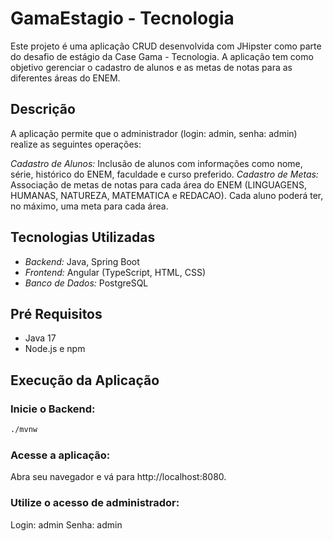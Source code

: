 # GamaEstagio - Tecnologia

Este projeto é uma aplicação CRUD desenvolvida com JHipster como parte do desafio de estágio da Case Gama - Tecnologia. A aplicação tem como objetivo gerenciar o cadastro de alunos e as metas de notas para as diferentes áreas do ENEM.

## Descrição
A aplicação permite que o administrador (login: admin, senha: admin) realize as seguintes operações:

*Cadastro de Alunos:* Inclusão de alunos com informações como nome, série, histórico do ENEM, faculdade e curso preferido.
*Cadastro de Metas:* Associação de metas de notas para cada área do ENEM (LINGUAGENS, HUMANAS, NATUREZA, MATEMATICA e REDACAO). Cada aluno poderá ter, no máximo, uma meta para cada área.

## Tecnologias Utilizadas
- *Backend:* Java, Spring Boot
- *Frontend:* Angular (TypeScript, HTML, CSS)
- *Banco de Dados:* PostgreSQL

## Pré Requisitos
- Java 17
- Node.js e npm

## Execução da Aplicação
### Inicie o Backend:
```bash
./mvnw
```
### Acesse a aplicação:
Abra seu navegador e vá para http://localhost:8080.

### Utilize o acesso de administrador:
Login: admin
Senha: admin
